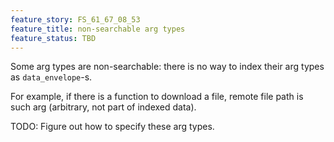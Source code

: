 ```yaml
---
feature_story: FS_61_67_08_53
feature_title: non-searchable arg types
feature_status: TBD
---
```


Some arg types are non-searchable: there is no way to index their arg types as `data_envelope`-s.

For example, if there is a function to download a file,
remote file path is such arg (arbitrary, not part of indexed data).

TODO: Figure out how to specify these arg types.

